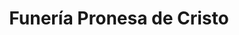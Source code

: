 ---
title: "Funería Pronesa de Cristo"
url: /cerrillos/funeria-pronesa-de-cristo/
shop: directores de funerarias
---